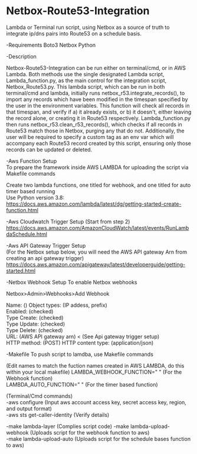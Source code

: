 # Netbox-Route53-Integration

Lambda or Terminal run script, using Netbox as a source of truth to integrate ip/dns pairs into Route53 on a schedule basis.

-Requirements
Boto3
Netbox
Python

-Description

Netbox-Route53-Integration can be run either on terminal/cmd, or in AWS Lambda. Both methods use the single designated Lambda
script, Lambda_function.py, as the main control for the integration script, Netbox_Route53.py. This lambda script, which can
be run in both terminal/cmd and lambda, initially runs netbox_r53.integrate_records(), to import any records which have been
modified in the timespan specified by the user in the environment variables. This function will check all records in that
timespan, and verify if a) it already exists, or b) it doesn't, either leaving the record alone, or creating it in Route53
respectively. Lambda_function.py then runs netbox_r53.clean_r53_records(), which checks if all records in Route53 match those
in Netbox, purging any that do not. Additionally, the user will be required to specify a custom tag as an env var which will accompany
each Route53 record created by this script, ensuring only those records can be updated or deleted.


-Aws Function Setup   
To prepare the framework inside AWS LAMBDA for uploading the script via Makefile commands

Create two lambda functions, one titled for webhook, and one titled for auto timer based running  
Use Python version 3.8:   
https://docs.aws.amazon.com/lambda/latest/dg/getting-started-create-function.html

-Aws Cloudwatch Trigger Setup
(Start from step 2)
https://docs.aws.amazon.com/AmazonCloudWatch/latest/events/RunLambdaSchedule.html

-Aws API Gateway Trigger Setup  
(For the Netbox setup below, you will need the AWS API gateway Arn from creating an api gateway trigger)
https://docs.aws.amazon.com/apigateway/latest/developerguide/getting-started.html

-Netbox Webhook Setup
To enable Netbox webhooks

  Netbox>Admin>Webhooks>Add Webhook

  Name: ()
  Object types: (IP addess, prefix)  
  Enabled: (checked)  
  Type Create: (checked)  
  Type Update: (checked)  
  Type Delete: (checked)  
  URL: (AWS API gateway arn) < (See Api gateway trigger setup)  
  HTTP method: (POST)
  HTTP content type: (application/json)


-Makefile
  To push script to lamdba, use Makefile commands

  (Edit names to match the fuction names created in AWS LAMBDA, do this within your local makefile)
  LAMBDA_WEBHOOK_FUNCTION=" " (For the Webhook function)  
  LAMBDA_AUTO_FUNCTION=" "    (For the timer based function)  

  (Terminal/Cmd commands)   
  -aws configure (Input aws account access key, secret access key, region, and output format)    
  -aws sts get-caller-identity (Verify details)

  -make lambda-layer (Complies script code)
  -make lambda-upload-webhook (Uploads script for the webhook function to aws)  
  -make lambda-upload-auto    (Uploads script for the schedule bases function to aws)
